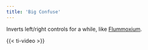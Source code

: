 ```yaml
---
title: 'Big Confuse'
---
```


Inverts left/right controls for a while, like [Flummoxium](https://noita.wiki.gg/wiki/Flummoxium).

{{< ti-video >}}
